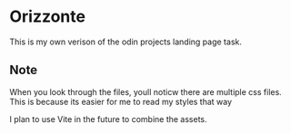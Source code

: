 
# Orizzonte

This is my own verison of the odin projects landing page task.



## Note
When you look through the files, youll noticw there are multiple css files. This is because its easier for me to read my styles that way

I plan to use Vite in the future to combine the assets.

